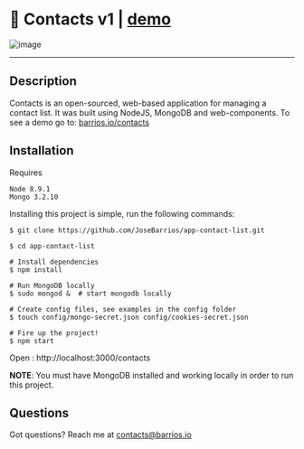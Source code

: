 # :blue_book: Contacts v1 | [demo](http://barrios.io/contacts)

![image](https://cdn.filestackcontent.com/fVsKX5xcSqqYr8VUZtbb)


----




## Description
Contacts is an open-sourced, web-based application for managing a contact list. It was built using NodeJS, MongoDB and web-components. To see a demo go to: [barrios.io/contacts ](http://barrios.io/contacts)

## Installation

Requires
```console
Node 8.9.1
Mongo 3.2.10
```

Installing this project is simple, run the following commands:

```console
$ git clone https://github.com/JoseBarrios/app-contact-list.git

$ cd app-contact-list

# Install dependencies
$ npm install

# Run MongoDB locally
$ sudo mongod &  # start mongodb locally

# Create config files, see examples in the config folder
$ touch config/mongo-secret.json config/cookies-secret.json 

# Fire up the project!
$ npm start      
```

Open : http://localhost:3000/contacts

**NOTE**: You must have MongoDB installed and working locally in order to run this project.

## Questions

Got questions? Reach me at contacts@barrios.io
